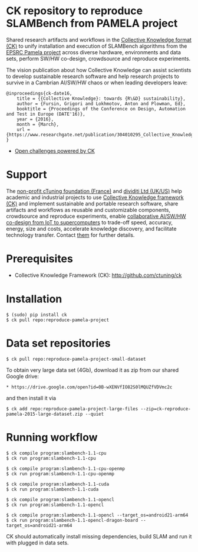 CK repository to reproduce SLAMBench from PAMELA project
========================================================

Shared research artifacts and workflows 
in the [Collective Knowledge format (CK)](http://cKnowledge.org)
to unify installation and execution of SLAMBench algorithms 
from the [EPSRC Pamela project](http://apt.cs.manchester.ac.uk/projects/PAMELA)
across diverse hardware, environments and data sets, 
perform SW/HW co-design, crowdsource and reproduce experiments.

The vision publication about how Collective Knowledge
can assist scientists to develop sustainable research software 
and help research projects to survive in a Cambrian AI/SW/HW chaos
or when leading developers leave:


```
@inproceedings{ck-date16,
    title = {{Collective Knowledge}: towards {R\&D} sustainability},
    author = {Fursin, Grigori and Lokhmotov, Anton and Plowman, Ed},
    booktitle = {Proceedings of the Conference on Design, Automation and Test in Europe (DATE'16)},
    year = {2016},
    month = {March},
    url = {https://www.researchgate.net/publication/304010295_Collective_Knowledge_Towards_RD_Sustainability}
}
```

* [Open challenges powered by CK](https://github.com/ctuning/ck/wiki/Research-and-development-challenges)

Support
=======
The [non-profit cTuning foundation (France)](http://cTuning.org)
and [dividiti Ltd (UK/US)](http://dividiti.com)
help academic and industrial projects to use
[Collective Knowledge framework (CK)](http://cKnowledge.org) and implement sustainable
and portable research software, share artifacts and workflows as reusable and
customizable components, crowdsource and reproduce experiments,
enable [collaborative AI/SW/HW co-design from IoT to supercomputers](http://cKnowledge.org/ai)
to trade-off speed, accuracy, energy, size and costs,
accelerate knowledge discovery, and facilitate technology transfer.
Contact [them](mailto:grigori.fursin@ctuning.org;anton@dividiti.com) 
for further details.

Prerequisites
=============
* Collective Knowledge Framework (CK): http://github.com/ctuning/ck

Installation
============

```
$ (sudo) pip install ck
$ ck pull repo:reproduce-pamela-project
```

Data set repositories
=====================

```
$ ck pull repo:reproduce-pamela-project-small-dataset
```

To obtain very large data set (4Gb), download it as zip
from our shared Google drive:

```
* https://drive.google.com/open?id=0B-wXENVfIO82S0lMQUZfVDVmc2c
```

and then install it via

```
$ ck add repo:reproduce-pamela-project-large-files --zip=ck-reproduce-pamela-2015-large-dataset.zip --quiet
```

Running workflow
================

```
$ ck compile program:slambench-1.1-cpu
$ ck run program:slambench-1.1-cpu

$ ck compile program:slambench-1.1-cpu-openmp
$ ck run program:slambench-1.1-cpu-openmp

$ ck compile program:slambench-1.1-cuda
$ ck run program:slambench-1.1-cuda

$ ck compile program:slambench-1.1-opencl
$ ck run program:slambench-1.1-opencl

$ ck compile program:slambench-1.1-opencl --target_os=android21-arm64
$ ck run program:slambench-1.1-opencl-dragon-board --target_os=android21-arm64
```

CK should automatically install missing dependencies, build SLAM and run it with plugged in data sets.

